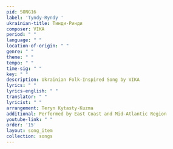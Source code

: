 ```yaml
---
pid: SONG16
label: 'Tyndy-Ryndy '
ukrainian-title: Тинди-Ринди
composer: VIKA
period: " "
language: " "
location-of-origin: " "
genre: " "
theme: " "
tempo: " "
time-sig: " "
key: " "
description: Ukrainian Folk-Inspired Song by VIKA
lyrics: " "
lyrics-english: " "
translator: " "
lyricist: " "
arrangement: Teryn Kytasty-Kuzma
additional: Performed by East Coast and Mid-Atlantic Region
youtube-link: " "
order: '15'
layout: song_item
collection: songs
---
```

